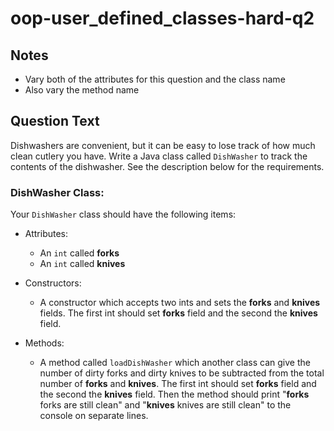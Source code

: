 # oop-user_defined_classes-hard-q2

## Notes

- Vary both of the attributes for this question and the class name
- Also vary the method name

## Question Text

Dishwashers are convenient, but it can be easy to lose track of how much clean cutlery you have. Write a Java class 
called `DishWasher` to track the contents of the dishwasher. See the description below for the requirements.

### DishWasher Class:

Your `DishWasher` class should have the following items:

- Attributes:
    - An `int` called **forks**
    - An `int` called **knives**

- Constructors:
    - A constructor which accepts two ints and sets the **forks** and **knives** fields. The first int should
      set **forks** field and the second the **knives** field.

- Methods:
    - A method called `loadDishWasher` which another class can give the number of dirty forks and dirty knives to be
      subtracted from the total number of **forks** and **knives**. The first int should set **forks** field and the
      second the **knives** field. Then the method should print "**forks** forks are still clean" and "**knives** knives 
      are still clean" to the console on separate lines.
  